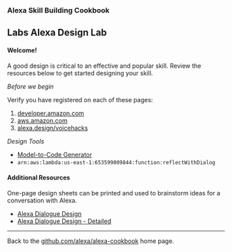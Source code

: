 
### Alexa Skill Building Cookbook
## Labs <a id="title">Alexa Design Lab</a>


#### Welcome! <a id="intro"></a>
A good design is critical to an effective and popular skill.  Review the resources below to get started designing your skill.

*Before we begin*

Verify you have registered on each of these pages:

1. [developer.amazon.com](https://developer.amazon.com)
1. [aws.amazon.com](https://aws.amazon.com)
1. [alexa.design/voicehacks](https://alexa.design/voicehacks)

*Design Tools*

* [Model-to-Code Generator](http://ask-boston.us-east-1.elasticbeanstalk.com/)
* ```arn:aws:lambda:us-east-1:653599009844:function:reflectWithDialog```


#### Additional Resources

One-page design sheets can be printed and used to brainstorm ideas for a conversation with Alexa.

* [Alexa Dialogue Design](https://www.amazon.com/clouddrive/share/5WMoGXcKHSWWSoRiC3VNFmBnEveQBdPnLZq711Iu3d?ref_=cd_ph_share_link_copy)
* [Alexa Dialogue Design - Detailed](https://www.amazon.com/clouddrive/share/PLKDyDip6Jv1HK450NTTGzJZJB4QjDyYxTMlQgmWDCQ?ref_=cd_ph_share_link_copy)


<hr />

Back to the [github.com/alexa/alexa-cookbook](https://github.com/alexa/alexa-cookbook) home page.

